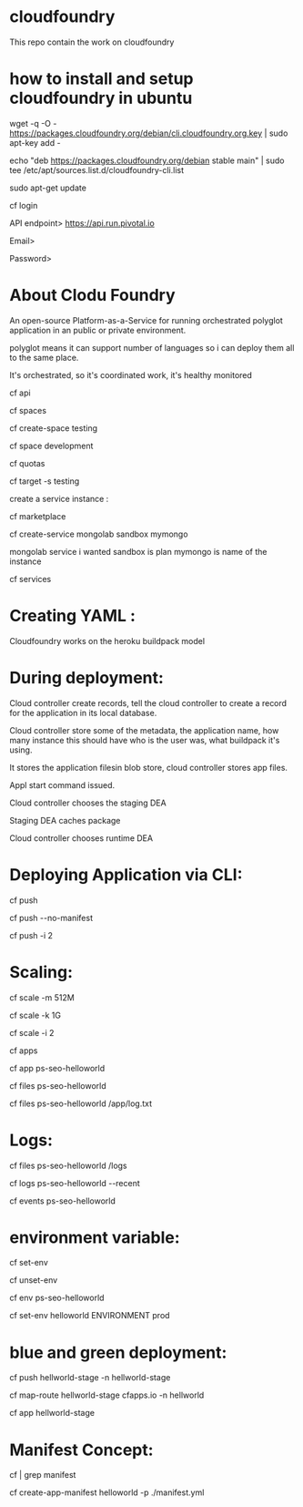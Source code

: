 # cloudfoundry
This repo contain the work on cloudfoundry

# how to install and setup cloudfoundry in ubuntu

wget -q -O - https://packages.cloudfoundry.org/debian/cli.cloudfoundry.org.key | sudo apt-key add -

echo "deb https://packages.cloudfoundry.org/debian stable main" | sudo tee /etc/apt/sources.list.d/cloudfoundry-cli.list

sudo apt-get update

cf login

API endpoint> https://api.run.pivotal.io

Email> 

Password>

# About Clodu Foundry

An open-source Platform-as-a-Service for running orchestrated polyglot application in an public or private environment.

polyglot means it can support number of languages so i can deploy them all to the same place.

It's orchestrated, so it's coordinated work, it's healthy monitored

cf api

cf spaces

cf create-space testing

cf space development

cf quotas

cf target -s testing

create a service instance :

cf marketplace

cf create-service mongolab sandbox mymongo

mongolab service i wanted
sandbox is plan 
mymongo is name of the instance

cf services

# Creating YAML :

Cloudfoundry works on the heroku buildpack model 

# During deployment: 

Cloud controller create records, tell the cloud controller to create a record for the application in its local database.

Cloud controller store some of the metadata, the application name, how many instance this should have who is the user was, what buildpack it's using.

It stores the application filesin blob store, cloud controller stores app files.

Appl start command issued.

Cloud controller chooses the staging DEA

Staging DEA caches package

Cloud controller chooses runtime DEA

# Deploying Application via CLI:

cf push <appname>

cf push <appname> --no-manifest

cf push <appname> -i 2

# Scaling:

cf scale <appname> -m 512M

cf scale <appname> -k 1G

cf scale <appname> -i 2

cf apps

cf app ps-seo-helloworld

cf files ps-seo-helloworld

cf files ps-seo-helloworld /app/log.txt

# Logs:

cf files ps-seo-helloworld /logs

cf logs ps-seo-helloworld --recent

cf events ps-seo-helloworld

# environment variable:

cf set-env <app> <variable name> <variable value>

cf unset-env <app> <variable name>

cf env ps-seo-helloworld

cf set-env helloworld ENVIRONMENT prod

# blue and green deployment:

cf push hellworld-stage -n hellworld-stage

cf map-route hellworld-stage cfapps.io -n hellworld

cf app hellworld-stage

# Manifest Concept:

 cf | grep manifest

 cf create-app-manifest helloworld -p ./manifest.yml
